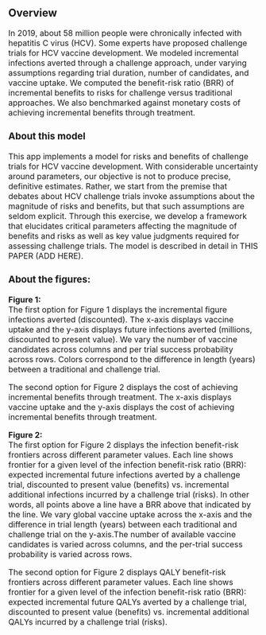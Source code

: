 ## Overview
 
<font size="3"> 
In 2019, about 58 million people were chronically infected with hepatitis C virus (HCV). Some experts have proposed challenge trials for HCV vaccine development. We modeled incremental infections averted through a challenge approach, under varying assumptions regarding trial duration, number of candidates, and vaccine uptake.  We computed the benefit-risk ratio (BRR) of incremental benefits to risks for challenge versus traditional approaches.  We also benchmarked against monetary costs of achieving incremental benefits through treatment. 
 
### About this model
This app implements a model for risks and benefits of challenge trials for HCV vaccine development. With considerable uncertainty around parameters, our objective is not to produce precise, definitive estimates.  Rather, we start from the premise that debates about HCV challenge trials invoke assumptions about the magnitude of risks and benefits, but that such assumptions are seldom explicit.  Through this exercise, we develop a framework that elucidates critical parameters affecting the magnitude of benefits and risks as well as key value judgments required for assessing challenge trials. The model is described in detail in THIS PAPER (ADD HERE). 

### About the figures:
**Figure 1:**  
The first option for Figure 1 displays the incremental figure infections averted (discounted). The x-axis displays vaccine uptake and the y-axis displays future infections averted (millions, discounted to present value). We vary the number of vaccine candidates across columns and per trial success probability across rows. Colors correspond to the difference in length (years) between a traditional and challenge trial.    
  
The second option for Figure 2 displays the cost of achieving incremental benefits through treatment. The x-axis displays vaccine uptake and the y-axis displays the cost of achieving incremental benefits through treatment. 

  
**Figure 2:**  
The first option for Figure 2 displays the infection benefit-risk frontiers across different parameter values. Each line shows frontier for a given level of the infection benefit-risk ratio (BRR): expected incremental future infections averted by a challenge trial, discounted to present value (benefits) vs. incremental additional infections incurred by a challenge trial (risks). In other words, all points above a line have a BRR above that indicated by the line. We vary global vaccine uptake across the x-axis and the difference in trial length (years) between each traditional and challenge trial on the y-axis.The number of available vaccine candidates is varied across columns, and the per-trial success probability is varied across rows. 
  
The second option for Figure 2 displays QALY benefit-risk frontiers across different parameter values. Each line shows frontier for a given level of the infection benefit-risk ratio (BRR): expected incremental future QALYs averted by a challenge trial, discounted to present value (benefits) vs. incremental additional QALYs incurred by a challenge trial (risks). 


</font>

